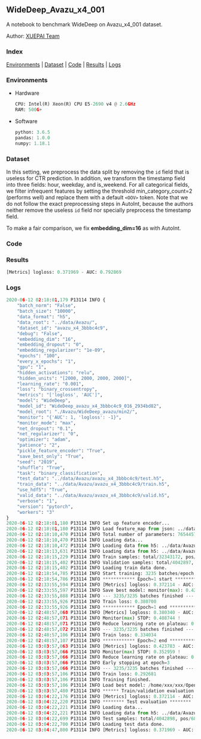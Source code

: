 ## WideDeep_Avazu_x4_001 

A notebook to benchmark WideDeep on Avazu_x4_001 dataset.

Author: [XUEPAI Team](https://github.com/xue-pai)


### Index
[Environments](#Environments) | [Dataset](#Dataset) | [Code](#Code) | [Results](#Results) | [Logs](#Logs)

### Environments
+ Hardware

  ```python
  CPU: Intel(R) Xeon(R) CPU E5-2690 v4 @ 2.6GHz
  RAM: 500G+
  ```
+ Software

  ```python
  python: 3.6.5
  pandas: 1.0.0
  numpy: 1.18.1
  ```

### Dataset
In this setting, we preprocess the data split by removing the ``id`` field that is useless for CTR prediction. In addition, we transform the timestamp field into three fields: hour, weekday, and is_weekend. For all categorical fields, we filter infrequent features by setting the threshold min_category_count=2 (performs well) and replace them with a default ``<OOV>`` token. Note that we do not follow the exact preprocessing steps in AutoInt, because the authors neither remove the useless ``id`` field nor specially preprocess the timestamp field.

To make a fair comparison, we fix **embedding_dim=16** as with AutoInt.


### Code


### Results
```python
[Metrics] logloss: 0.371969 - AUC: 0.792869
```


### Logs
```python
2020-06-12 02:18:01,179 P13114 INFO {
    "batch_norm": "False",
    "batch_size": "10000",
    "data_format": "h5",
    "data_root": "../data/Avazu/",
    "dataset_id": "avazu_x4_3bbbc4c9",
    "debug": "False",
    "embedding_dim": "16",
    "embedding_dropout": "0",
    "embedding_regularizer": "1e-09",
    "epochs": "100",
    "every_x_epochs": "1",
    "gpu": "1",
    "hidden_activations": "relu",
    "hidden_units": "[2000, 2000, 2000, 2000]",
    "learning_rate": "0.001",
    "loss": "binary_crossentropy",
    "metrics": "['logloss', 'AUC']",
    "model": "WideDeep",
    "model_id": "WideDeep_avazu_x4_3bbbc4c9_016_2934bd82",
    "model_root": "./Avazu/WideDeep_avazu/min2/",
    "monitor": "{'AUC': 1, 'logloss': -1}",
    "monitor_mode": "max",
    "net_dropout": "0.1",
    "net_regularizer": "0",
    "optimizer": "adam",
    "patience": "2",
    "pickle_feature_encoder": "True",
    "save_best_only": "True",
    "seed": "2019",
    "shuffle": "True",
    "task": "binary_classification",
    "test_data": "../data/Avazu/avazu_x4_3bbbc4c9/test.h5",
    "train_data": "../data/Avazu/avazu_x4_3bbbc4c9/train.h5",
    "use_hdf5": "True",
    "valid_data": "../data/Avazu/avazu_x4_3bbbc4c9/valid.h5",
    "verbose": "1",
    "version": "pytorch",
    "workers": "3"
}
2020-06-12 02:18:01,180 P13114 INFO Set up feature encoder...
2020-06-12 02:18:01,180 P13114 INFO Load feature_map from json: ../data/Avazu/avazu_x4_3bbbc4c9/feature_map.json
2020-06-12 02:18:10,470 P13114 INFO Total number of parameters: 76544576.
2020-06-12 02:18:10,470 P13114 INFO Loading data...
2020-06-12 02:18:10,472 P13114 INFO Loading data from h5: ../data/Avazu/avazu_x4_3bbbc4c9/train.h5
2020-06-12 02:18:13,631 P13114 INFO Loading data from h5: ../data/Avazu/avazu_x4_3bbbc4c9/valid.h5
2020-06-12 02:18:15,229 P13114 INFO Train samples: total/32343172, pos/5492052, neg/26851120, ratio/16.98%
2020-06-12 02:18:15,402 P13114 INFO Validation samples: total/4042897, pos/686507, neg/3356390, ratio/16.98%
2020-06-12 02:18:15,402 P13114 INFO Loading train data done.
2020-06-12 02:18:54,785 P13114 INFO Start training: 3235 batches/epoch
2020-06-12 02:18:54,786 P13114 INFO ************ Epoch=1 start ************
2020-06-12 02:33:55,594 P13114 INFO [Metrics] logloss: 0.372114 - AUC: 0.792644
2020-06-12 02:33:55,597 P13114 INFO Save best model: monitor(max): 0.420530
2020-06-12 02:33:55,888 P13114 INFO --- 3235/3235 batches finished ---
2020-06-12 02:33:55,926 P13114 INFO Train loss: 0.380700
2020-06-12 02:33:55,926 P13114 INFO ************ Epoch=1 end ************
2020-06-12 02:48:57,068 P13114 INFO [Metrics] logloss: 0.380340 - AUC: 0.789085
2020-06-12 02:48:57,071 P13114 INFO Monitor(max) STOP: 0.408744 !
2020-06-12 02:48:57,071 P13114 INFO Reduce learning rate on plateau: 0.000100
2020-06-12 02:48:57,072 P13114 INFO --- 3235/3235 batches finished ---
2020-06-12 02:48:57,106 P13114 INFO Train loss: 0.334034
2020-06-12 02:48:57,107 P13114 INFO ************ Epoch=2 end ************
2020-06-12 03:03:57,063 P13114 INFO [Metrics] logloss: 0.423783 - AUC: 0.776741
2020-06-12 03:03:57,066 P13114 INFO Monitor(max) STOP: 0.352959 !
2020-06-12 03:03:57,066 P13114 INFO Reduce learning rate on plateau: 0.000010
2020-06-12 03:03:57,066 P13114 INFO Early stopping at epoch=3
2020-06-12 03:03:57,066 P13114 INFO --- 3235/3235 batches finished ---
2020-06-12 03:03:57,106 P13114 INFO Train loss: 0.292681
2020-06-12 03:03:57,106 P13114 INFO Training finished.
2020-06-12 03:03:57,106 P13114 INFO Load best model: /home/xxx/xxx/OpenCTR1030/benchmarks/Avazu/WideDeep_avazu/min2/avazu_x4_3bbbc4c9/WideDeep_avazu_x4_3bbbc4c9_016_2934bd82_model.ckpt
2020-06-12 03:03:57,480 P13114 INFO ****** Train/validation evaluation ******
2020-06-12 03:04:22,176 P13114 INFO [Metrics] logloss: 0.372114 - AUC: 0.792644
2020-06-12 03:04:22,220 P13114 INFO ******** Test evaluation ********
2020-06-12 03:04:22,221 P13114 INFO Loading data...
2020-06-12 03:04:22,221 P13114 INFO Loading data from h5: ../data/Avazu/avazu_x4_3bbbc4c9/test.h5
2020-06-12 03:04:22,699 P13114 INFO Test samples: total/4042898, pos/686507, neg/3356391, ratio/16.98%
2020-06-12 03:04:22,700 P13114 INFO Loading test data done.
2020-06-12 03:04:47,800 P13114 INFO [Metrics] logloss: 0.371969 - AUC: 0.792869
```
